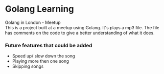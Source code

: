 # Golang Learning
Golang in London - Meetup <br>
This is a project built at a meetup using Golang. It's plays a mp3 file. The file has comments on the code to give a better understanding of what it does.

### Future features that could be added
* Speed up/ slow down the song 
* Playing more then one song 
* Skipping songs